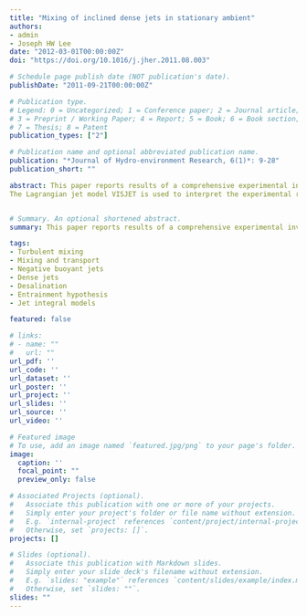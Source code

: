```yaml
---
title: "Mixing of inclined dense jets in stationary ambient"
authors:
- admin
- Joseph HW Lee
date: "2012-03-01T00:00:00Z"
doi: "https://doi.org/10.1016/j.jher.2011.08.003"

# Schedule page publish date (NOT publication's date).
publishDate: "2011-09-21T00:00:00Z"

# Publication type.
# Legend: 0 = Uncategorized; 1 = Conference paper; 2 = Journal article;
# 3 = Preprint / Working Paper; 4 = Report; 5 = Book; 6 = Book section;
# 7 = Thesis; 8 = Patent
publication_types: ["2"]

# Publication name and optional abbreviated publication name.
publication: "*Journal of Hydro-environment Research, 6(1)*: 9-28"
publication_short: ""

abstract: This paper reports results of a comprehensive experimental investigation of inclined round dense jets in an otherwise stagnant fluid. The tracer concentration field is measured for six jet discharge angles $\theta_{0} = (15^o, 30^o, 38^o, 45^o, 52^o, \\&   60^o) $ and jet densimetric Froude number of $F\_{r}$ = 10 – 40 using the planar laser-induced fluorescence (LIF) technique; selected jet velocity measurements are made using Particle Image Velocimetry (PIV). The detailed jet mixing characteristics and turbulence properties are presented. The direct velocity measurement reveals that the mixing is jet-like until the maximum rise. Empirical correlations for the maximum jet rise height, jet dilution at maximum rise, and impact dilution are presented. Both the time-mean concentration and intermittency show that the upper jet edge spreading is similar to a positively buoyant jet; at the lower edge the buoyant instability induces significant detrainment and mass outflux for $\\theta\_{0} > 15^o$. The dimensionless maximum rise height $Z\_{max}/(F\_{r}D)$ is independent of source conditions for $F\_{r} \\geq 25$, and varies from 0.44 for $\\theta\_{0} = 15^o$ to 2.08 for $\\theta\_{0} = 60^o$. Dilution measurements at terminal rise show the difference in dilution is small for $\\theta\_{0} = 38^o–60^o$ and the asymptotic dilution constant is $S\_{i}/F\_{r}$ = 0.45. The impact dilution $S\_{i}$ is also not sensitive to jet angle for $\\theta\_{0} = 38^o–60^o$ and can be expressed as $S\_{i}/F\_{r}$ = 1.06 for $F\_{r} \\geq 20$.
The Lagrangian jet model VISJET is used to interpret the experimental results. A detailed derivation for a general formulation of the entrainment coefficient is presented. Despite the observed detrainment, the trajectory and dilution are reasonably predicted; the maximum jet rise is generally under-predicted by 10–15% and associated dilution by 30%. However, the predicted variation of jet behavior with discharge angle is in good agreement with measurements. The experimental data is also compared with predictions of alternative models that employ an ad hoc entrainment hypothesis.


# Summary. An optional shortened abstract.
summary: This paper reports results of a comprehensive experimental investigation of inclined round dense jets in an otherwise stagnant fluid. The tracer concentration field is measured for six jet discharge angles $\\theta\_{0} = (15^o, 30^o, 38^o, 45^o, 52^o, \\&   60^o) $ and jet densimetric Froude number of $F\_{r}$ = 10 – 40 using the planar laser-induced fluorescence (LIF) technique; selected jet velocity measurements are made using Particle Image Velocimetry (PIV).

tags:
- Turbulent mixing
- Mixing and transport
- Negative buoyant jets
- Dense jets
- Desalination
- Entrainment hypothesis
- Jet integral models

featured: false

# links:
# - name: ""
#   url: ""
url_pdf: ''
url_code: ''
url_dataset: ''
url_poster: ''
url_project: ''
url_slides: ''
url_source: ''
url_video: ''

# Featured image
# To use, add an image named `featured.jpg/png` to your page's folder. 
image:
  caption: ''
  focal_point: ""
  preview_only: false

# Associated Projects (optional).
#   Associate this publication with one or more of your projects.
#   Simply enter your project's folder or file name without extension.
#   E.g. `internal-project` references `content/project/internal-project/index.md`.
#   Otherwise, set `projects: []`.
projects: []

# Slides (optional).
#   Associate this publication with Markdown slides.
#   Simply enter your slide deck's filename without extension.
#   E.g. `slides: "example"` references `content/slides/example/index.md`.
#   Otherwise, set `slides: ""`.
slides: ""
---
```


